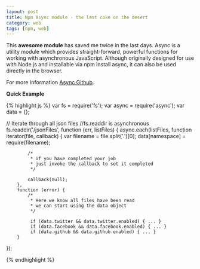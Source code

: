 ```yaml
---
layout: post
title: Npm Async module - the last coke on the desert
category: web
tags: [npm, web]
---
```


This **awesome module** has saved me twice in the last days. Async is a utility module which provides straight-forward, powerful functions for working with asynchronous JavaScript. Although originally designed for use with Node.js and installable via npm install async, it can also be used directly in the browser.

For more Information
<a class="fa fa-github" target="_blank" href="https://github.com/caolan/async/">Async Github</a>.

**Quick Example**

{% highlight js %}
var fs = require('fs');
var async = require('async');
var data = {};

// Iterate through all json files
//fs.readdir is asynchronous
fs.readdir('/jsonFiles', function (err, listFiles) {
    async.each(listFiles,
        function iterator(file, callback) {
            var filename = file.split('.')[0];
            data[namespace] = require(filename);

            /*
             * if you have completed your job
             * just invoke the callback to set it completed
             */

            callback(null);
        },
        function (error) {
            /*
             * Here we know all files have been read
             * we can start using the data object
             */

             if (data.twitter && data.twitter.enabled) { ... }
             if (data.facebook && data.facebook.enabled) { ... }
             if (data.github && data.github.enabled) { ... }
        }
});


{% endhighlight %}
